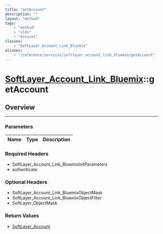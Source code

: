 ```yaml
---
title: "getAccount"
description: ""
layout: "method"
tags:
    - "method"
    - "sldn"
    - "Account"
classes:
    - "SoftLayer_Account_Link_Bluemix"
aliases:
    - "/reference/services/softlayer_account_link_bluemix/getAccount"
---
```

# [SoftLayer_Account_Link_Bluemix](/reference/services/SoftLayer_Account_Link_Bluemix)::getAccount




## Overview 


-----

### Parameters 
|Name | Type | Description |
| --- | --- | --- |


### Required Headers
* SoftLayer_Account_Link_BluemixInitParameters
* authenticate


### Optional Headers
* SoftLayer_Account_Link_BluemixObjectMask
* SoftLayer_Account_Link_BluemixObjectFilter
* SoftLayer_ObjectMask

### Return Values
* <a href='/reference/datatypes/SoftLayer_Account'>SoftLayer_Account </a>




